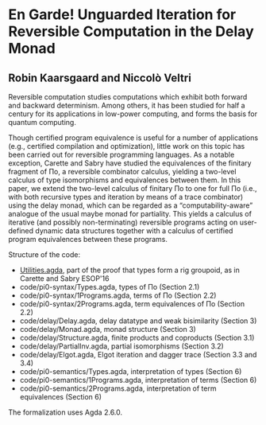 # En Garde! Unguarded Iteration for Reversible Computation in the Delay Monad

## Robin Kaarsgaard and Niccolò Veltri

Reversible computation studies computations which exhibit both forward
and backward determinism. Among others, it has been studied for half a
century for its applications in low-power computing, and forms the
basis for quantum computing.

Though certified program equivalence is useful for a number of
applications (e.g., certified compilation and optimization), little
work on this topic has been carried out for reversible programming
languages. As a notable exception, Carette and Sabry have studied the
equivalences of the finitary fragment of Πo, a reversible combinator
calculus, yielding a two-level calculus of type isomorphisms and
equivalences between them. In this paper, we extend the two-level
calculus of finitary Πo to one for full Πo (i.e., with both recursive
types and iteration by means of a trace combinator) using the delay
monad, which can be regarded as a “computability-aware” analogue of
the usual maybe monad for partiality. This yields a calculus of
iterative (and possibly non-terminating) reversible programs acting on
user-defined dynamic data structures together with a calculus of
certified program equivalences between these programs.

Structure of the code:
- [Utilities.agda](https://github.com/niccoloveltri/pi0-agda/code/Utilities.agda), part of the proof that types form a
rig groupoid, as in Carette and Sabry ESOP'16
- code/pi0-syntax/Types.agda, types of Πo (Section 2.1)
- code/pi0-syntax/1Programs.agda, terms of Πo (Section 2.2)
- code/pi0-syntax/2Programs.agda, term equivalences of Πo
(Section 2.2)
- code/delay/Delay.agda, delay datatype and weak bisimilarity (Section
  3) 
- code/delay/Monad.agda, monad structure (Section 3) 
- code/delay/Structure.agda, finite products and coproducts
(Section 3.1)
- code/delay/PartialInv.agda, partial isomorphisms (Section 3.2)
- code/delay/Elgot.agda, Elgot iteration and dagger trace (Section 3.3
and 3.4)
- code/pi0-semantics/Types.agda, interpretation of types (Section 6) 
- code/pi0-semantics/1Programs.agda, interpretation of terms
  (Section 6) 
- code/pi0-semantics/2Programs.agda, interpretation of term
equivalences (Section 6)

The formalization uses Agda 2.6.0.
